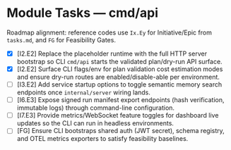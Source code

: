 # Module Tasks — cmd/api

Roadmap alignment: reference codes use `Ix.Ey` for Initiative/Epic from `tasks.md`, and `FG` for Feasibility Gates.

- [x] [I2.E2] Replace the placeholder runtime with the full HTTP server bootstrap so CLI `cmd/api` starts the validated plan/dry-run API surface.
- [x] [I2.E2] Surface CLI flags/env for plan validation cost estimation modes and ensure dry-run routes are enabled/disable-able per environment.
- [ ] [I3.E2] Add service startup options to toggle semantic memory search endpoints once `internal/server` wiring lands.
- [ ] [I6.E3] Expose signed run manifest export endpoints (hash verification, immutable logs) through command-line configuration.
- [ ] [I7.E3] Provide metrics/WebSocket feature toggles for dashboard live updates so the CLI can run in headless environments.
- [ ] [FG] Ensure CLI bootstraps shared auth (JWT secret), schema registry, and OTEL metrics exporters to satisfy feasibility baselines.
